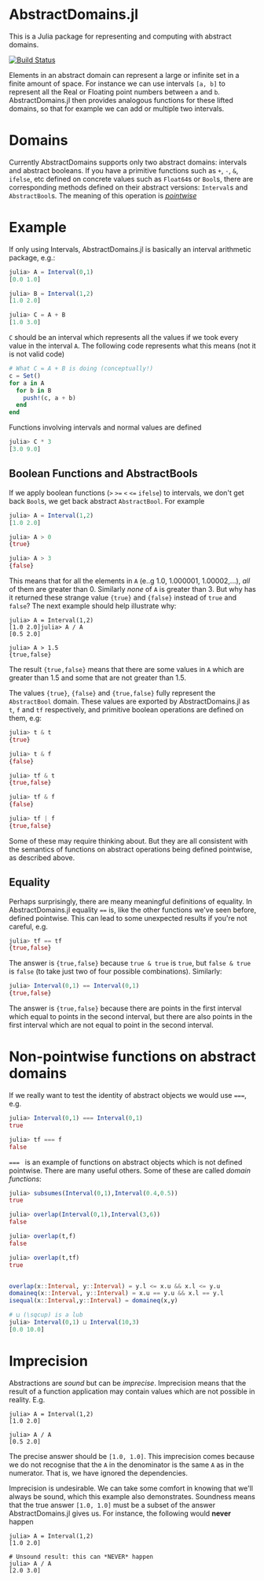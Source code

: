 # AbstractDomains.jl

This is a Julia package for representing and computing with abstract domains. 

[![Build Status](https://travis-ci.org/zenna/AbstractDomains.jl.svg?branch=master)](https://travis-ci.org/zenna/AbstractDomains.jl)

Elements in an abstract domain can represent a large or infinite set in a finite amount of space.  For instance we can use intervals `[a, b]` to represent all the Real or Floating point numbers between `a` and `b`.  AbstractDomains.jl then provides analogous functions for these lifted domains, so that for example we can add or multiple two intervals.

# Domains

Currently AbstractDomains supports only two abstract domains: intervals and abstract booleans.  If you have a primitive functions such as `+`, `-`, `&`, `ifelse`, etc defined on concrete values such as `Float64`s or `Bool`s, there are corresponding methods defined on their abstract versions: `Interval`s and `AbstractBool`s.  The meaning of this operation is [*pointwise*](http://en.wikipedia.org/wiki/Pointwise)

# Example

If only using Intervals, AbstractDomains.jl is basically an interval arithmetic package, e.g.:

```julia
julia> A = Interval(0,1)
[0.0 1.0]

julia> B = Interval(1,2)
[1.0 2.0]

julia> C = A + B
[1.0 3.0]
```

`C` should be an interval which represents all the values if we took every value in the interval `A`.  The following code represents what this means (not it is not valid code)

```julia
# What C = A + B is doing (conceptually!)
c = Set()
for a in A
  for b in B
    push!(c, a + b)
  end
end
```

Functions involving intervals and normal values are defined
```julia
julia> C * 3
[3.0 9.0]
```

## Boolean Functions and AbstractBools

If we apply boolean functions (`>` `>=` `<` `<=` `ifelse`) to intervals, we don't get back `Bool`s, we get back abstract `AbstractBool`.  For example

```julia
julia> A = Interval(1,2)
[1.0 2.0]

julia> A > 0
{true}

julia> A > 3
{false}
```

This means that for all the elements in `A` (e..g 1.0, 1.000001, 1.00002,...), *all* of them are greater than 0.  Similarly _none_ of `A` is greater than 3. But why has it returned these strange value `{true}` and `{false}` instead of `true` and `false`?  The next example should help illustrate why:

```
julia> A = Interval(1,2)
[1.0 2.0]julia> A / A
[0.5 2.0]

julia> A > 1.5
{true,false}
```

The result `{true,false}` means that there are some values in `A` which are greater than 1.5 and some that are not greater than 1.5.

The values `{true}`, `{false}` and `{true,false}` fully represent the `AbstractBool` domain.  These values are exported by AbstractDomains.jl as `t`, `f` and `tf` respectively, and primitive boolean operations are defined on them, e.g:

```julia
julia> t & t
{true}

julia> t & f
{false}

julia> tf & t
{true,false}

julia> tf & f
{false}

julia> tf | f
{true,false}
```

Some of these may require thinking about.  But they are all consistent with the semantics of functions on abstract operations being defined pointwise, as described above.

## Equality
Perhaps surprisingly, there are meany meaningful definitions of equality.  In AbstractDomains.jl equality `==` is, like the other functions we've seen before, defined pointwise.  This can lead to some unexpected results if you're not careful, e.g.

```julia
julia> tf == tf
{true,false}

```

The answer is `{true,false}` because `true & true` is `true`, but `false & true` is `false` (to take just two of four possible combinations).  Similarly:

```julia
julia> Interval(0,1) == Interval(0,1)
{true,false}
```

The answer is `{true,false}` because there are points in the first interval which equal to points in the second interval, but there are also points in the first interval which are not equal to point in the second interval.

# Non-pointwise functions on abstract domains
If we really want to test the identity of abstract objects we would use `===`, e.g.

```julia
julia> Interval(0,1) === Interval(0,1)
true

julia> tf === f
false
```


`=== ` is an example of functions on abstract objects which is not defined pointwise.  There are many useful others.  Some of these are called *domain functions*:

```julia
julia> subsumes(Interval(0,1),Interval(0.4,0.5))
true

julia> overlap(Interval(0,1),Interval(3,6))
false

julia> overlap(t,f)
false

julia> overlap(t,tf)
true


overlap(x::Interval, y::Interval) = y.l <= x.u && x.l <= y.u
domaineq(x::Interval, y::Interval) = x.u == y.u && x.l == y.l
isequal(x::Interval,y::Interval) = domaineq(x,y)

# ⊔ (\sqcup) is a lub
julia> Interval(0,1) ⊔ Interval(10,3)
[0.0 10.0]
```

# Imprecision

Abstractions are *sound* but can be *imprecise*.  Imprecision means that the result of a function application may contain values which are not possible in reality. E.g.

```
julia> A = Interval(1,2)
[1.0 2.0]

julia> A / A
[0.5 2.0]
```

The precise answer should be `[1.0, 1.0]`.  This imprecision comes because we do not recognise that the `A` in the denominator is the same `A` as in the numerator.  That is, we have ignored the dependencies.

Imprecision is undesirable.  We can take some comfort in knowing that we'll always be sound, which this example also demonstrates.  Soundness means that the true answer `[1.0, 1.0]` must be a subset of the answer AbstractDomains.jl gives us.  For instance, the following would __never__ happen

```
julia> A = Interval(1,2)
[1.0 2.0]

# Unsound result: this can *NEVER* happen
julia> A / A
[2.0 3.0]
```
